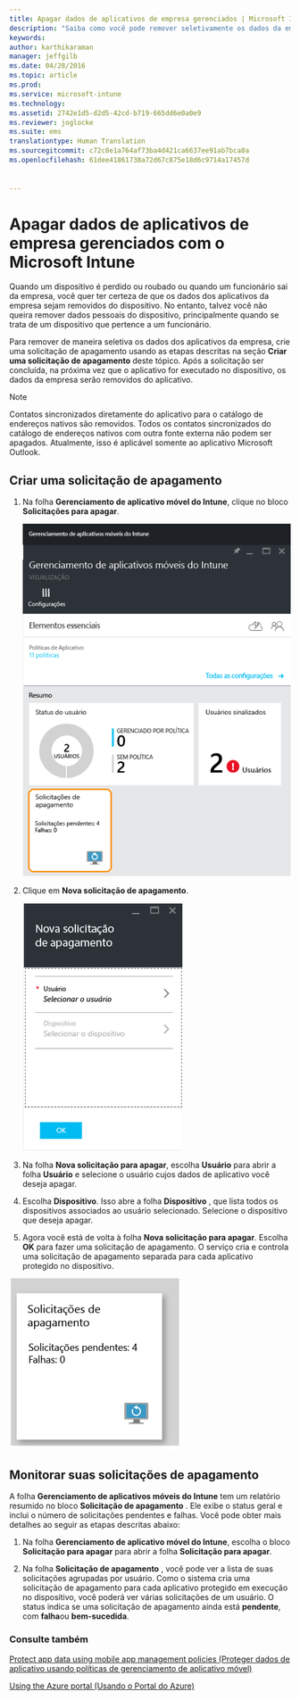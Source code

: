 ```yaml
---
title: Apagar dados de aplicativos de empresa gerenciados | Microsoft Intune
description: "Saiba como você pode remover seletivamente os dados da empresa de dispositivos remotamente."
keywords: 
author: karthikaraman
manager: jeffgilb
ms.date: 04/28/2016
ms.topic: article
ms.prod: 
ms.service: microsoft-intune
ms.technology: 
ms.assetid: 2742e1d5-d2d5-42cd-b719-665dd6e0a0e9
ms.reviewer: joglocke
ms.suite: ems
translationtype: Human Translation
ms.sourcegitcommit: c72c8e1a764af73ba4d421ca6637ee91ab7bca0a
ms.openlocfilehash: 61dee41861738a72d67c875e18d6c9714a17457d


---
```


# Apagar dados de aplicativos de empresa gerenciados com o Microsoft Intune
Quando um dispositivo é perdido ou roubado ou quando um funcionário sai da empresa, você quer ter certeza de que os dados dos aplicativos da empresa sejam removidos do dispositivo. No entanto, talvez você não queira remover dados pessoais do dispositivo, principalmente quando se trata de um dispositivo que pertence a um funcionário.

Para remover de maneira seletiva os dados dos aplicativos da empresa, crie uma solicitação de apagamento usando as etapas descritas na seção **Criar uma solicitação de apagamento** deste tópico.  Após a solicitação ser concluída, na próxima vez que o aplicativo for executado no dispositivo, os dados da empresa serão removidos do aplicativo.
>[!NOTE]
> Contatos sincronizados diretamente do aplicativo para o catálogo de endereços nativos são removidos. Todos os contatos sincronizados do catálogo de endereços nativos com outra fonte externa não podem ser apagados. Atualmente, isso é aplicável somente ao aplicativo Microsoft Outlook.



## Criar uma solicitação de apagamento

1.  Na folha **Gerenciamento de aplicativo móvel do Intune**, clique no bloco **Solicitações para apagar**.

    ![Captura de tela da folha Gerenciamento de aplicativo móvel do Intune com bloco Resumo](../media/AppManagement/AzurePortal_MAM_WipeRequests.png)

2.  Clique em **Nova solicitação de apagamento**.

    ![Captura de tela da folha Nova solicitação para apagar](../media/AppManagement/AzurePortal_MAM_NewWipeRequest.png)

3.  Na folha **Nova solicitação para apagar**, escolha **Usuário** para abrir a folha **Usuário** e selecione o usuário cujos dados de aplicativo você deseja apagar.

4.  Escolha **Dispositivo**.  Isso abre a folha **Dispositivo** , que lista todos os dispositivos associados ao usuário selecionado.  Selecione o dispositivo que deseja apagar.

5.  Agora você está de volta à folha **Nova solicitação para apagar**. Escolha **OK** para fazer uma solicitação de apagamento. O serviço cria e controla uma solicitação de apagamento separada para cada aplicativo protegido no dispositivo.


![Captura de tela do bloco Solicitações para apagar ](../media/AppManagement/AzurePortal_MAM_WipeRequestsSummary.png)

## Monitorar suas solicitações de apagamento
A folha **Gerenciamento de aplicativos móveis do Intune** tem um relatório resumido no bloco **Solicitação de apagamento** .  Ele exibe o status geral e inclui o número de solicitações pendentes e falhas. Você pode obter mais detalhes ao seguir as etapas descritas abaixo:

1.  Na folha **Gerenciamento de aplicativo móvel do Intune**, escolha o bloco **Solicitação para apagar** para abrir a folha **Solicitação para apagar**.

2.  Na folha **Solicitação de apagamento** , você pode ver a lista de suas solicitações agrupadas por usuário.  Como o sistema cria uma solicitação de apagamento para cada aplicativo protegido em execução no dispositivo, você poderá ver várias solicitações de um usuário.  O status indica se uma solicitação de apagamento ainda está **pendente**, com **falha**ou **bem-sucedida**.

### Consulte também
[Protect app data using mobile app management policies (Proteger dados de aplicativo usando políticas de gerenciamento de aplicativo móvel) ](protect-app-data-using-mobile-app-management-policies-with-microsoft-intune.md)

[Using the Azure portal (Usando o Portal do Azure)](azure-portal-for-microsoft-intune-mam-policies.md)



<!--HONumber=Jul16_HO3-->


